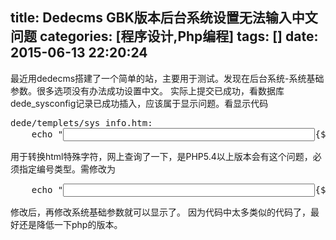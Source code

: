 title: Dedecms GBK版本后台系统设置无法输入中文问题
categories: [程序设计,Php编程]
tags: []
date: 2015-06-13 22:20:24
---
最近用dedecms搭建了一个简单的站，主要用于测试。发现在后台系统-系统基础参数。很多选项没有办法成功设置中文。
实际上提交已成功，看数据库dede_sysconfig记录已成功插入，应该属于显示问题。看显示代码
<pre>
dede/templets/sys_info.htm:
	echo "<input type='text' name='edit___{$row['varname']}' id='edit___{$row['varname']}' value="".htmlspecialchars($row['value'])."" style='width:80%'>{$addstr}";
</pre>
用于转换html特殊字符，网上查询了一下，是PHP5.4以上版本会有这个问题，必须指定编号类型。需修改为
<pre>
	echo "<input type='text' name='edit___{$row['varname']}' id='edit___{$row['varname']}' value="".htmlspecialchars($row['value'],ENT_COMPAT,'GB2312')."" style='width:80%'>{$addstr}";
</pre>
修改后，再修改系统基础参数就可以显示了。
因为代码中太多类似的代码了，最好还是降低一下php的版本。